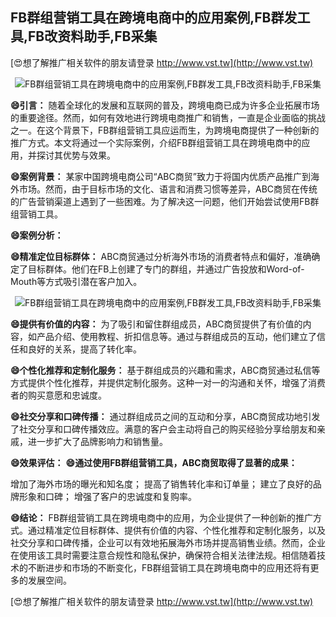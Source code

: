 ## **FB群组营销工具在跨境电商中的应用案例,FB群发工具,FB改资料助手,FB采集**

[😍想了解推广相关软件的朋友请登录 http://www.vst.tw](http://www.vst.tw)

 <center><img src="https://vst.tw/MP4/tuiguang/png/2.png" alt="FB群组营销工具在跨境电商中的应用案例,FB群发工具,FB改资料助手,FB采集"></center>

**😄引言：**
随着全球化的发展和互联网的普及，跨境电商已成为许多企业拓展市场的重要途径。然而，如何有效地进行跨境电商推广和销售，一直是企业面临的挑战之一。在这个背景下，FB群组营销工具应运而生，为跨境电商提供了一种创新的推广方式。本文将通过一个实际案例，介绍FB群组营销工具在跨境电商中的应用，并探讨其优势与效果。

**😄案例背景：**
某家中国跨境电商公司“ABC商贸”致力于将国内优质产品推广到海外市场。然而，由于目标市场的文化、语言和消费习惯等差异，ABC商贸在传统的广告营销渠道上遇到了一些困难。为了解决这一问题，他们开始尝试使用FB群组营销工具。

**😄案例分析：**

**😄精准定位目标群体：**
ABC商贸通过分析海外市场的消费者特点和偏好，准确确定了目标群体。他们在FB上创建了专门的群组，并通过广告投放和Word-of-Mouth等方式吸引潜在客户加入。

 <center><img src="https://vst.tw/MP4/tuiguang/png/0.png" alt="FB群组营销工具在跨境电商中的应用案例,FB群发工具,FB改资料助手,FB采集"></center>

**😄提供有价值的内容：**
为了吸引和留住群组成员，ABC商贸提供了有价值的内容，如产品介绍、使用教程、折扣信息等。通过与群组成员的互动，他们建立了信任和良好的关系，提高了转化率。

**😄个性化推荐和定制化服务：**
基于群组成员的兴趣和需求，ABC商贸通过私信等方式提供个性化推荐，并提供定制化服务。这种一对一的沟通和关怀，增强了消费者的购买意愿和忠诚度。

**😄社交分享和口碑传播：**
通过群组成员之间的互动和分享，ABC商贸成功地引发了社交分享和口碑传播效应。满意的客户会主动将自己的购买经验分享给朋友和亲戚，进一步扩大了品牌影响力和销售量。

**😄效果评估：**
**😄通过使用FB群组营销工具，ABC商贸取得了显著的成果：**

增加了海外市场的曝光和知名度；
提高了销售转化率和订单量；
建立了良好的品牌形象和口碑；
增强了客户的忠诚度和复购率。

**😄结论：**
FB群组营销工具在跨境电商中的应用，为企业提供了一种创新的推广方式。通过精准定位目标群体、提供有价值的内容、个性化推荐和定制化服务，以及社交分享和口碑传播，企业可以有效地拓展海外市场并提高销售业绩。然而，企业在使用该工具时需要注意合规性和隐私保护，确保符合相关法律法规。相信随着技术的不断进步和市场的不断变化，FB群组营销工具在跨境电商中的应用还将有更多的发展空间。

[😍想了解推广相关软件的朋友请登录 http://www.vst.tw](http://www.vst.tw)




